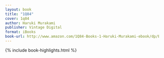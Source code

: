 ```yaml
---
layout: book
title: "1Q84"
cover: 1q84
author: Haruki Murakami
publisher: Vintage Digital
format: iBooks
book-url: http://www.amazon.com/1Q84-Books-1-Haruki-Murakami-ebook/dp/B005EWDA9M/
---
```


{% include book-highlights.html %}
